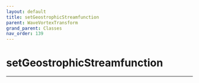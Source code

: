 ```yaml
---
layout: default
title: setGeostrophicStreamfunction
parent: WaveVortexTransform
grand_parent: Classes
nav_order: 139
---
```


#  setGeostrophicStreamfunction




---

